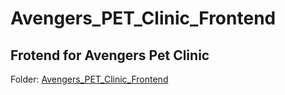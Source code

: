 # Avengers_PET_Clinic_Frontend

## Frotend for Avengers Pet Clinic

Folder: [Avengers_PET_Clinic_Frontend](./Pet-Clinic-Frontend/)